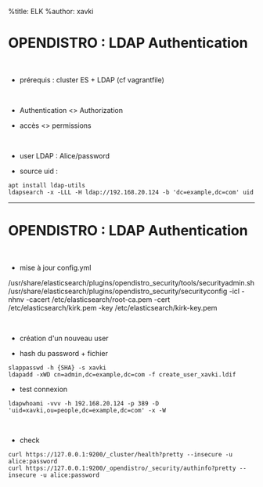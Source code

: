 %title: ELK
%author: xavki


# OPENDISTRO :  LDAP Authentication


<br>


* prérequis : cluster ES + LDAP (cf vagrantfile)


<br>


* Authentication <> Authorization

* accès <> permissions

<br>


* user LDAP : Alice/password

* source uid :

```
apt install ldap-utils
ldapsearch -x -LLL -H ldap://192.168.20.124 -b 'dc=example,dc=com' uid
```

----------------------------------------------------------------------------------------

# OPENDISTRO :  LDAP Authentication


<br>


* mise à jour config.yml

/usr/share/elasticsearch/plugins/opendistro_security/tools/securityadmin.sh /usr/share/elasticsearch/plugins/opendistro_security/securityconfig -icl -nhnv -cacert /etc/elasticsearch/root-ca.pem -cert /etc/elasticsearch/kirk.pem -key /etc/elasticsearch/kirk-key.pem

<br>


* création d'un nouveau user

* hash du password + fichier

```
slappasswd -h {SHA} -s xavki
ldapadd -xWD cn=admin,dc=example,dc=com -f create_user_xavki.ldif
```

* test connexion

```
ldapwhoami -vvv -h 192.168.20.124 -p 389 -D 'uid=xavki,ou=people,dc=example,dc=com' -x -W
```


<br>


* check

```
curl https://127.0.0.1:9200/_cluster/health?pretty --insecure -u alice:password
curl https://127.0.0.1:9200/_opendistro/_security/authinfo?pretty --insecure -u alice:password
```
